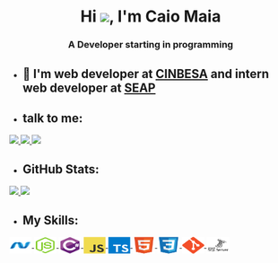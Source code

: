 <h1 align="center">Hi <img src="https://raw.githubusercontent.com/kaueMarques/kaueMarques/master/hi.gif" width="30px">, I'm Caio Maia</h1>
<h3 align="center">A Developer starting in programming</h3>

- ## 🚀  I'm web developer at [CINBESA](http://www.cinbesa.com.br/) and intern web developer at [SEAP](http://www.seap.pa.gov.br/)

- ## talk to me:
 <div>
  <a href="https://www.linkedin.com/in/caio-maia-2224651bb" target="_blank">
    <img src="https://img.shields.io/badge/-LinkedIn-%230077B5?style=for-the-badge&logo=linkedin&logoColor=white">
  </a>
  <a href = "mailto: caio.maiasb@gmail.com" target="_blank">
    <img src="https://img.shields.io/badge/-Gmail-%23E94134?style=for-the-badge&logo=gmail&logoColor=white">
  </a>
  <a href = "https://wa.me/5591982540124">
    <img src="https://img.shields.io/badge/WhatsApp-25D366?style=for-the-badge&logo=whatsapp&logoColor=white">
  </a>
 </div>
 
- ## GitHub Stats:
<div>
 <a href="https://github.com/maiasb">
  <img height="180em" src="https://github-readme-stats.vercel.app/api?username=maiasb&show_icons=true&theme=tokyonight&include_all_commits=true&count_private=true"/>
  <img height="180em" src="https://github-readme-stats.vercel.app/api/top-langs/?username=maiasb&layout=compact&langs_count=16&theme=tokyonight"/>
 <a/>
</div>
  
- ## My Skills:
<div>
 <a href="https://github.com/maiasb">
  <div style="display: inline_block">
  <img align="center" alt=".Net" height="30" width="40" src="https://github.com/devicons/devicon/blob/master/icons/dot-net/dot-net-original.svg">
  <img align="center" alt="Node" height="30" width="40" src="https://github.com/devicons/devicon/blob/master/icons/nodejs/nodejs-original.svg">
  <img align="center" alt="C#" height="30" width="40" src="https://github.com/devicons/devicon/blob/master/icons/csharp/csharp-original.svg">
  <img align="center" alt="Js" height="30" width="40" src="https://github.com/devicons/devicon/blob/master/icons/javascript/javascript-original.svg">
  <img align="center" alt="Ts" height="30" width="40" src="https://github.com/devicons/devicon/blob/master/icons/typescript/typescript-original.svg">
  <img align="center" alt="Html" height="30" width="40" src="https://github.com/devicons/devicon/blob/master/icons/html5/html5-original.svg">
  <img align="center" alt="Css" height="30" width="40" src="https://github.com/devicons/devicon/blob/master/icons/css3/css3-original.svg">
  <img align="center" alt="Git" height="30" width="40" src="https://github.com/devicons/devicon/blob/master/icons/git/git-original.svg">
  <img align="center" alt="MSSQL" height="30" width="40" src="https://github.com/devicons/devicon/blob/master/icons/microsoftsqlserver/microsoftsqlserver-plain-wordmark.svg">
  </a>
</div>
